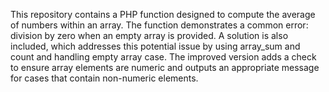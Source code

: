 This repository contains a PHP function designed to compute the average of numbers within an array.  The function demonstrates a common error: division by zero when an empty array is provided.  A solution is also included, which addresses this potential issue by using array_sum and count and handling empty array case. The improved version adds a check to ensure array elements are numeric and outputs an appropriate message for cases that contain non-numeric elements. 